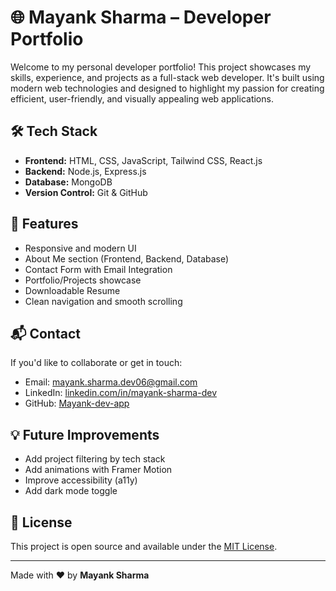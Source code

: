# 🌐 Mayank Sharma – Developer Portfolio

Welcome to my personal developer portfolio! This project showcases my skills, experience, and projects as a full-stack web developer. It's built using modern web technologies and designed to highlight my passion for creating efficient, user-friendly, and visually appealing web applications.

## 🛠️ Tech Stack

- **Frontend:** HTML, CSS, JavaScript, Tailwind CSS, React.js
- **Backend:** Node.js, Express.js
- **Database:** MongoDB
- **Version Control:** Git & GitHub

## 🚀 Features

- Responsive and modern UI
- About Me section (Frontend, Backend, Database)
- Contact Form with Email Integration
- Portfolio/Projects showcase
- Downloadable Resume
- Clean navigation and smooth scrolling


## 📬 Contact

If you'd like to collaborate or get in touch:

- Email: mayank.sharma.dev06@gmail.com
- LinkedIn: [linkedin.com/in/mayank-sharma-dev](https://www.linkedin.com/in/mayank-sharma-dev)
- GitHub: [Mayank-dev-app](https://github.com/Mayank-dev-app)

## 💡 Future Improvements

- Add project filtering by tech stack
- Add animations with Framer Motion
- Improve accessibility (a11y)
- Add dark mode toggle

## 📄 License

This project is open source and available under the [MIT License](LICENSE).

---

Made with ❤️ by **Mayank Sharma**
